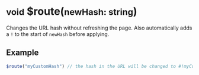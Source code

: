 # <small>void</small> $route(<small>newHash: string</small>)
Changes the URL hash without refreshing the page.
Also automatically adds a `!` to the start of `newHash` before applying.
## Example
```javascript
$route("myCustomHash") // the hash in the URL will be changed to #!myCustomHash
```